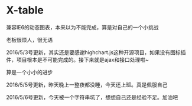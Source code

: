 # X-table

兼容IE6的动态图表，本来以为不能完成，算是对自己的一个小挑战

老板很烦人，很无语


2016/5/3号更新，其实还是要感谢highchart.js这种开源项目，如果没有图标插件，项目根本是不可能完成的。接下来就是ajax和接口处理啦~

算是一个小小的进步

2016/5/5号更新，昨天晚上一整夜都没睡，今天还上班。真是佩服自己

2016/5/6号更新，今天被一个字符串坑了，想想自己还是经验不足。加油吧